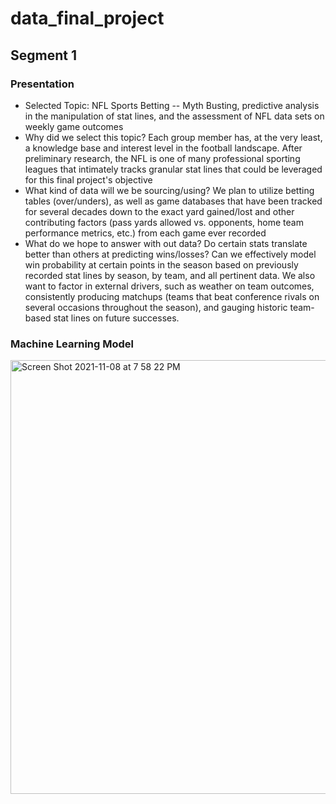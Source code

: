 # data_final_project

## Segment 1

### Presentation
- Selected Topic: NFL Sports Betting -- Myth Busting, predictive analysis in the manipulation of stat lines, and the assessment of NFL data sets on weekly game outcomes
- Why did we select this topic? Each group member has, at the very least, a knowledge base and interest level in the football landscape. After preliminary research, the NFL is one of many professional sporting leagues that intimately tracks granular stat lines that could be leveraged for this final project's objective
- What kind of data will we be sourcing/using? We plan to utilize betting tables (over/unders), as well as game databases that have been tracked for several decades down to the exact yard gained/lost and other contributing factors (pass yards allowed vs. opponents, home team performance metrics, etc.) from each game ever recorded
- What do we hope to answer with out data? Do certain stats translate better than others at predicting wins/losses? Can we effectively model win probability at certain points in the season based on previously recorded stat lines by season, by team, and all pertinent data. We also want to factor in external drivers, such as weather on team outcomes, consistently producing matchups (teams that beat conference rivals on several occasions throughout the season), and gauging historic team-based stat lines on future successes.


### Machine Learning Model

<img width="694" alt="Screen Shot 2021-11-08 at 7 58 22 PM" src="https://user-images.githubusercontent.com/86446641/140842186-f931c71d-93d4-408a-8dd2-86e1220d49ac.png">


